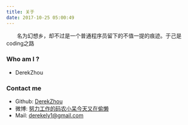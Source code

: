 ```yaml
---
title: 关于
date: 2017-10-25 05:00:49
---
```


&emsp;&emsp;名为幻想乡，却不过是一个普通程序员留下的不值一提的痕迹。于己是coding之路

### Who am I ?

- DerekZhou


### Contact me

- Github: [DerekZhou](https://github.com/derekeeeeely)
- 微博: [努力工作的码农小呆今天又在偷懒](https://weibo.com/u/3248682277)
- Mail: derekely1@gmail.com
